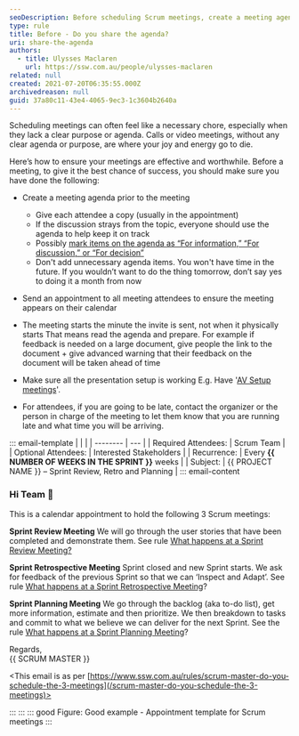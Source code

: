 ```yaml
---
seoDescription: Before scheduling Scrum meetings, create a meeting agenda and share it with attendees to ensure everyone stays on track.
type: rule
title: Before - Do you share the agenda?
uri: share-the-agenda
authors:
  - title: Ulysses Maclaren
    url: https://ssw.com.au/people/ulysses-maclaren
related: null
created: 2021-07-20T06:35:55.000Z
archivedreason: null
guid: 37a80c11-43e4-4065-9ec3-1c3604b2640a
---
```


Scheduling meetings can often feel like a necessary chore, especially when they lack a clear purpose or agenda. Calls or video meetings, without any clear agenda or purpose, are where your joy and energy go to die.

Here’s how to ensure your meetings are effective and worthwhile. Before a meeting, to give it the best chance of success, you should make sure you have done the following:

<!--endintro-->

- Create a meeting agenda prior to the meeting

  - Give each attendee a copy (usually in the appointment)
  - If the discussion strays from the topic, everyone should use the agenda to help keep it on track
  - Possibly [mark items on the agenda as “For information,” “For discussion,” or “For decision”](/stick-to-the-agenda-and-complete-the-meetings-goal)
  - Don't add unnecessary agenda items. You won't have time in the future. If you wouldn’t want to do the thing tomorrow, don’t say yes to doing it a month from now

- Send an appointment to all meeting attendees to ensure the meeting appears on their calendar
- The meeting starts the minute the invite is sent, not when it physically starts
  That means read the agenda and prepare. For example if feedback is needed on a large document, give people the link to the document + give advanced warning that their feedback on the document will be taken ahead of time
- Make sure all the presentation setup is working
  E.g. Have '[AV Setup meetings](https://my.sugarlearning.com/SSW/items/13053/av-setup-for-microsoft-teams-meetings-sydney-chapel)'.
- For attendees, if you are going to be late, contact the organizer or the person in charge of the meeting to let them know that you are running late and what time you will be arriving.

::: email-template
| | |
| -------- | --- |
| Required Attendees: | Scrum Team |
| Optional Attendees: | Interested Stakeholders |
| Recurrence: | Every **{{ NUMBER OF WEEKS IN THE SPRINT }}** weeks |
| Subject: | {{ PROJECT NAME }} – Sprint Review, Retro and Planning |
::: email-content

### Hi Team 👋

This is a calendar appointment to hold the following 3 Scrum meetings:

**Sprint Review Meeting**
We will go through the user stories that have been completed and demonstrate them.
See rule [What happens at a Sprint Review Meeting?](/do-you-know-what-happens-at-a-sprint-review-meeting)

**Sprint Retrospective Meeting**
Sprint closed and new Sprint starts.
We ask for feedback of the previous Sprint so that we can ‘Inspect and Adapt’.
See rule [What happens at a Sprint Retrospective Meeting](/do-you-know-what-happens-at-a-sprint-retrospective-meeting)?

**Sprint Planning Meeting**
We go through the backlog (aka to-do list), get more information, estimate and then prioritize.
We then breakdown to tasks and commit to what we believe we can deliver for the next Sprint.
See the rule [What happens at a Sprint Planning Meeting](/what-happens-at-a-sprint-planning-meeting)?

Regards,  
{{ SCRUM MASTER }}

<This email is as per [https://www.ssw.com.au/rules/scrum-master-do-you-schedule-the-3-meetings](/scrum-master-do-you-schedule-the-3-meetings)>

:::
:::
::: good
Figure: Good example - Appointment template for Scrum meetings
:::
